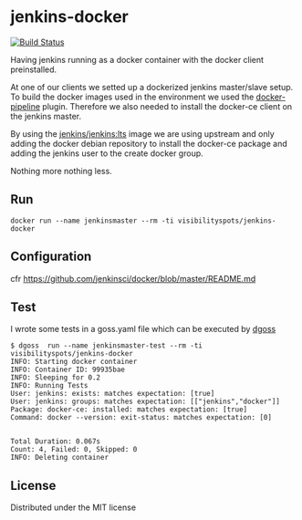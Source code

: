 # jenkins-docker

[![Build Status](https://travis-ci.org/visibilityspots/dockerfile-jenkins-docker.svg?branch=master)](https://travis-ci.org/visibilityspots/dockerfile-jenkins-docker)

Having jenkins running as a docker container with the docker client preinstalled.

At one of our clients we setted up a dockerized jenkins master/slave setup. To build the docker images used in the environment we used the [docker-pipeline](https://plugins.jenkins.io/docker-workflow) plugin. Therefore we also needed to install the docker-ce client on the jenkins master.

By using the [jenkins/jenkins:lts](https://hub.docker.com/r/jenkins/jenkins/) image we are using upstream and only adding the docker debian repository to install the docker-ce package and adding the jenkins user to the create docker group. 

Nothing more nothing less.

## Run

```docker run --name jenkinsmaster --rm -ti visibilityspots/jenkins-docker```

## Configuration

cfr https://github.com/jenkinsci/docker/blob/master/README.md


## Test

I wrote some tests in a goss.yaml file which can be executed by [dgoss](https://github.com/aelsabbahy/goss/tree/master/extras/dgoss)

```
$ dgoss  run --name jenkinsmaster-test --rm -ti visibilityspots/jenkins-docker
INFO: Starting docker container
INFO: Container ID: 99935bae
INFO: Sleeping for 0.2
INFO: Running Tests
User: jenkins: exists: matches expectation: [true]
User: jenkins: groups: matches expectation: [["jenkins","docker"]]
Package: docker-ce: installed: matches expectation: [true]
Command: docker --version: exit-status: matches expectation: [0]


Total Duration: 0.067s
Count: 4, Failed: 0, Skipped: 0
INFO: Deleting container

```

## License
Distributed under the MIT license
